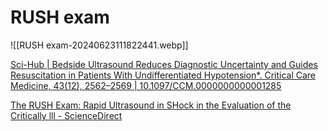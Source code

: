 # RUSH exam




![[RUSH exam-20240623111822441.webp]]

[Sci-Hub | Bedside Ultrasound Reduces Diagnostic Uncertainty and Guides Resuscitation in Patients With Undifferentiated Hypotension*. Critical Care Medicine, 43(12), 2562–2569 | 10.1097/CCM.0000000000001285](https://sci-hub.st/10.1097/CCM.0000000000001285)

[The RUSH Exam: Rapid Ultrasound in SHock in the Evaluation of the Critically lll - ScienceDirect](https://www.sciencedirect.com/science/article/abs/pii/S0733862709001175?via%3Dihub)